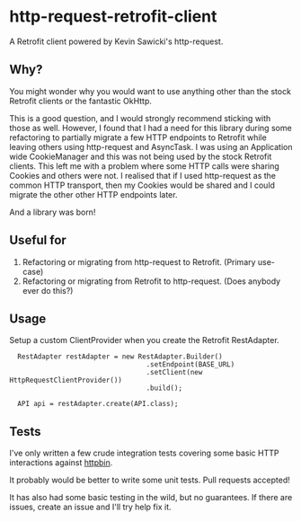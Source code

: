 # http-request-retrofit-client

A Retrofit client powered by Kevin Sawicki's http-request.

## Why?
You might wonder why you would want to use anything other than the stock Retrofit clients or the fantastic OkHttp.

This is a good question, and I would strongly recommend sticking with those as well. However, I found that I had a 
need for this library during some refactoring to partially migrate a few HTTP endpoints to Retrofit while leaving 
others using http-request and AsyncTask. I was using an Application wide CookieManager and this was not being used
by the stock Retrofit clients. This left me with a problem where some HTTP calls were sharing Cookies and others were
not. I realised that if I used http-request as the common HTTP transport, then my Cookies would be shared and I could
migrate the other other HTTP endpoints later.

And a library was born!

## Useful for
1. Refactoring or migrating from http-request to Retrofit. (Primary use-case)
2. Refactoring or migrating from Retrofit to http-request. (Does anybody ever do this?)

## Usage
Setup a custom ClientProvider when you create the Retrofit RestAdapter.

      RestAdapter restAdapter = new RestAdapter.Builder()
                                      .setEndpoint(BASE_URL)
                                      .setClient(new HttpRequestClientProvider())
                                      .build();

      API api = restAdapter.create(API.class);

## Tests
I've only written a few crude integration tests covering some basic HTTP interactions 
against [httpbin](http://httpbin.org).

It probably would be better to write some unit tests. Pull requests accepted!

It has also had some basic testing in the wild, but no guarantees.
If there are issues, create an issue and I'll try help fix it.
